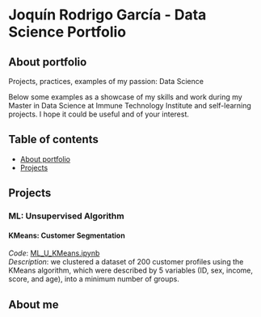 # Joquín Rodrigo García - Data Science Portfolio

## About portfolio
Projects, practices, examples of my passion: Data Science  

Below some examples as a showcase of my skills and work during my Master in Data Science at Immune Technology Institute and self-learning projects. 
I hope it could be useful and of your interest.

## Table of contents

* [About portfolio](#about-portfolio)
* [Projects](#projects)






## Projects

### ML: Unsupervised Algorithm

#### KMeans: Customer Segmentation
_Code_: [ML_U_KMeans.ipynb](/ML_Unsupervised/KMeans/)  
_Description_: we clustered a dataset of 200 customer profiles using the KMeans algorithm, which were described by 5 variables (ID, sex, income, score, and age), into a minimum number of groups.



## About me

